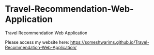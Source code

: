 # Travel-Recommendation-Web-Application
Travel Recommendation Web Application

Please access my website here: https://someshwarims.github.io/Travel-Recommendation-Web-Application/
